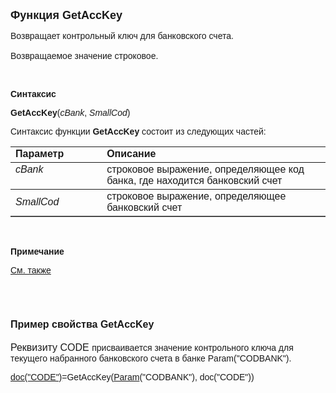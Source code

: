 <html>
<head>
<title>GetAccKey</title>
</head>

<body>

<p><strong><font size="4" face="Arial">Функция GetAccKey</font></strong></p>

<p class="label"><font face="Arial">Возвращает контрольный ключ для 
банковского счета.<br>
<br>
Возвращаемое значение строковое.</font></p>

<p class="label">&nbsp;</p>

<p class="label"><font face="Arial"><b>Синтаксис</b></font></p>

<p><font face="Arial"><strong>GetAccKey</strong>(<em>cBank</em>,<em> 
SmallCod</em>)</font></p>

<p><font face="Arial">Синтаксис функции <b>GetAccKey</b>
состоит из следующих частей:</font></p>

<table border="1" cellPadding="5" cols="2" frame="below" rules="rows">
<TBODY>
  <tr vAlign="top">
    <td class="label" width="29%"><font face="Arial"><b>Параметр</b></font></td>
    <td class="label" width="71%"><font face="Arial"><strong>Описание</strong></font></td>
  </tr>
  <tr vAlign="top">
    <td width="29%"><font face="Arial"><em>cBank</em></font></td>
    <td width="71%"><font face="Arial">строковое выражение, 
	определяющее код банка, где находится банковский счет</font></td>
  </tr>
  <tr>
    <td width="29%"><font face="Arial"><em>SmallCod</em></font></td>
    <td width="71%"><font face="Arial">строковое выражение, 
	определяющее банковский счет</font></td>
  </tr>
</TBODY>
</table>

<p class="label"><br>
</p>

<p class="label"><font face="Arial"><b>Примечание</b></font></p>

<p class="label"><a href="../../functions.html"><font face="Arial">См. 
также</font></a></p>

<p class="label">&nbsp;</p>

<h1><font size="3" face="Arial"><strong>Пример свойства GetAccKey</strong></font></h1>

<p><font face="Arial"><font size="3">Реквизиту CODE </font>
присваивается значение контрольного ключа для текущего набранного банковского 
счета в банке Param(&quot;CODBANK&quot;).<br>
</font></p>

<p><font face="Arial"><a href="../ASDOC/Rekv.html">doc(&quot;CODE&quot;)</a>=GetAccKey(<a href="ParameterManagment/Param.html">Param</a>(&quot;CODBANK&quot;), 
doc(&quot;CODE&quot;))&nbsp;&nbsp;&nbsp; <br>
</font></p>
</body>
</html>

